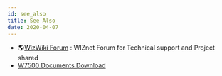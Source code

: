 ```yaml
---
id: see_also
title: See Also
date: 2020-04-07
---
```



   * 🌎[WizWiki Forum](http://www.wizwiki.net/forum) : WIZnet Forum for Technical support and Project shared
   * [W7500 Documents Download]()
